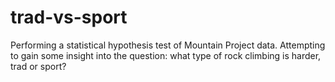 # trad-vs-sport
Performing a statistical hypothesis test of Mountain Project data. Attempting to gain some insight into the question: what type of rock climbing is harder, trad or sport?
